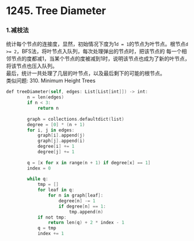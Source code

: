 # 1245. Tree Diameter

### 1.减枝法   
统计每个节点的连接度，显然，初始情况下度为1```d = 1```的节点为叶节点。根节点```d >= 2```，BFS法，将叶节点入队列，每次处理弹出的节点时，把该节点的
每一个相邻节点的度都减1，当某个节点的度被减到1时，说明该节点也成为了新的叶节点，将该节点也压入队列。  
最后，统计一共处理了几层的叶节点，以及最后剩下的可能的根节点。  
类似问题: 310. Minimum Height Trees

```swift
def treeDiameter(self, edges: List[List[int]]) -> int:
        n = len(edges)        
        if n < 3:
            return n
        
        graph = collections.defaultdict(list)
        degree = [0] * (n + 1)
        for i, j in edges:
            graph[i].append(j)
            graph[j].append(i)
            degree[i] += 1
            degree[j] += 1
        
        q = [x for x in range(n + 1) if degree[x] == 1]
        index = 0
        
        while q:
            tmp = []
            for leaf in q:
                for n in graph[leaf]:
                    degree[n] -= 1
                    if degree[n] == 1:
                        tmp.append(n)
            if not tmp:
                return len(q) + 2 * index - 1
            q = tmp
            index += 1
```  
